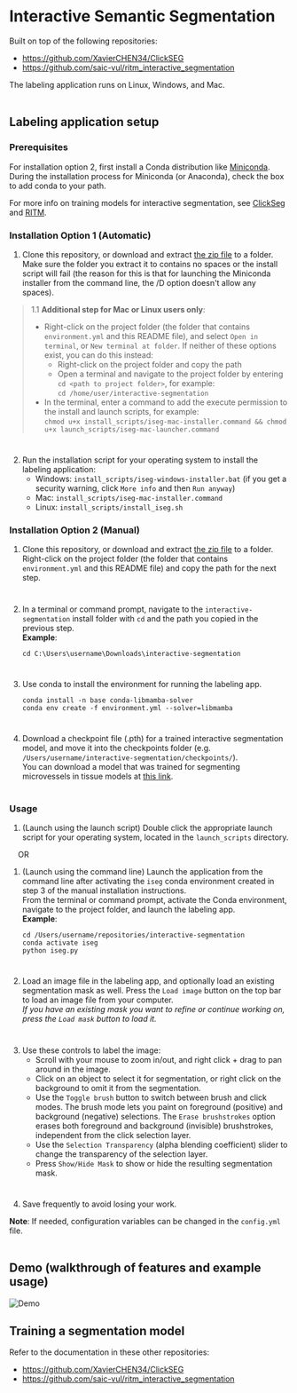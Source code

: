 # Interactive Semantic Segmentation

Built on top of the following repositories:
- https://github.com/XavierCHEN34/ClickSEG
- https://github.com/saic-vul/ritm_interactive_segmentation

The labeling application runs on Linux, Windows, and Mac.
<br></br>
## Labeling application setup  
### Prerequisites
For installation option 2, first install a Conda distribution like [Miniconda](https://docs.conda.io/en/latest/miniconda.html). During the installation process for Miniconda (or Anaconda), check the box to add conda to your path.

For more info on training models for interactive segmentation, see [ClickSeg](https://github.com/XavierCHEN34/ClickSEG) and [RITM](https://github.com/saic-vul/ritm_interactive_segmentation).

### Installation Option 1 (Automatic)
1. Clone this repository, or download and extract [the zip file](https://github.com/fogg-lab/interactive-segmentation/archive/refs/heads/main.zip) to a folder. Make sure the folder you extract it to contains no spaces or the install script will fail (the reason for this is that for launching the Miniconda installer from the command line, the /D option doesn't allow any spaces).  
> 1.1 **Additional step for Mac or Linux users only**:
>   - Right-click on the project folder (the folder that contains `environment.yml` and this README file), and select `Open in terminal`, or `New terminal at folder`.  If neither of these options exist, you can do this instead:  
>     - Right-click on the project folder and copy the path  
>     - Open a terminal and navigate to the project folder by entering `cd <path to project folder>`, for example:  
>       `cd /home/user/interactive-segmentation`  
>   - In the terminal, enter a command to add the execute permission to the install and launch scripts, for example:  
>       `chmod u+x install_scripts/iseg-mac-installer.command && chmod u+x launch_scripts/iseg-mac-launcher.command`
#
2. Run the installation script for your operating system to install the labeling application:  
    - Windows: `install_scripts/iseg-windows-installer.bat` (if you get a security warning, click `More info` and then `Run anyway`)  
    - Mac: `install_scripts/iseg-mac-installer.command`  
    - Linux: `install_scripts/install_iseg.sh`

### Installation Option 2 (Manual)
1. Clone this repository, or download and extract [the zip file](https://github.com/fogg-lab/interactive-segmentation/archive/refs/heads/main.zip) to a folder.  
Right-click on the project folder (the folder that contains `environment.yml` and this README file) and copy the path for the next step.
#
2. In a terminal or command prompt, navigate to the `interactive-segmentation` install folder with `cd` and the path you copied in the previous step.  
    **Example**:
    ```
    cd C:\Users\username\Downloads\interactive-segmentation
    ```
#
3. Use conda to install the environment for running the labeling app.  
    ```
    conda install -n base conda-libmamba-solver
    conda env create -f environment.yml --solver=libmamba
    ```

#
4. Download a checkpoint file (.pth) for a trained interactive segmentation model, and move it into the checkpoints folder (e.g. `/Users/username/interactive-segmentation/checkpoints/`).  
You can download a model that was trained for segmenting microvessels in tissue models at [this link](https://drive.google.com/file/d/1FL4KHsk4zUetFnAeVdwRqB5KHMth4cCx/view?usp=share_link).
<br></br>
### Usage
1. (Launch using the launch script) Double click the appropriate launch script for your operating system, located in the `launch_scripts` directory.

&nbsp;&nbsp;&nbsp;&nbsp;OR

1. (Launch using the command line) Launch the application from the command line after activating the `iseg` conda environment created in step 3 of the manual installation instructions.  
From the terminal or command prompt, activate the Conda environment, navigate to the project folder, and launch the labeling app.  
    **Example**:  
    ```
    cd /Users/username/repositories/interactive-segmentation
    conda activate iseg
    python iseg.py
    ```

#
2. Load an image file in the labeling app, and optionally load an existing segmentation mask as well.
   Press the `Load image` button on the top bar to load an image file from your computer.  
   *If you have an existing mask you want to refine or continue working on, press the `Load mask` button to load it.*
#
3. Use these controls to label the image:  
    - Scroll with your mouse to zoom in/out, and right click + drag to pan around in the image.
    - Click on an object to select it for segmentation, or right click on the background to omit it from the segmentation.  
    - Use the `Toggle brush` button to switch between brush and click modes. The brush mode lets you paint on foreground (positive) and background (negative) selections. The `Erase brushstrokes` option erases both foreground and background (invisible) brushstrokes, independent from the click selection layer.  
    - Use the `Selection Transparency` (alpha blending coefficient) slider to change the transparency of the selection layer.  
    - Press `Show/Hide Mask` to show or hide the resulting segmentation mask.
#
4. Save frequently to avoid losing your work.

**Note**: If needed, configuration variables can be changed in the `config.yml` file.
<br></br>
## Demo (walkthrough of features and example usage)  
![Demo](./assets/img/demo.gif)


## Training a segmentation model
Refer to the documentation in these other repositories:
- https://github.com/XavierCHEN34/ClickSEG
- https://github.com/saic-vul/ritm_interactive_segmentation
